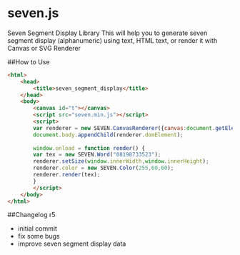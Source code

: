 seven.js
========

Seven Segment Display Library
This will help you to generate seven segment display (alphanumeric) using text, HTML text, or render it with Canvas or SVG Renderer

##How to Use
```HTML
<html>
	<head>
		<title>seven_segment_display</title>
	</head>
	<body>
		<canvas id="t"></canvas>
		<script src="seven.min.js"></script>
		<script>
		var renderer = new SEVEN.CanvasRenderer({canvas:document.getElementById("t")});
		document.body.appendChild(renderer.domElement);
		
		window.onload = function render() {
		var tex = new SEVEN.Word("08198733523");
		renderer.setSize(window.innerWidth,window.innerHeight);
		renderer.color = new SEVEN.Color(255,60,60);
		renderer.render(tex);
		}
		</script>
	</body>
</html>
```

##Changelog
r5
- initial commit
- fix some bugs
- improve seven segment display data
